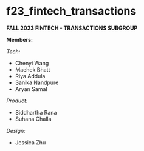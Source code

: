 # f23_fintech_transactions

**FALL 2023 FINTECH - TRANSACTIONS SUBGROUP**

****Members:****

_Tech:_

- Chenyi Wang
- Maehek Bhatt
- Riya Addula
- Sanika Nandpure
- Aryan Samal

_Product:_

- Siddhartha Rana
- Suhana Challa

_Design:_

- Jessica Zhu

